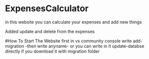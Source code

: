 # ExpensesCalculator
in this website you can calculate your expenses and add new things

Added update and delete from the expenses

#How To Start The Website
first in vs community console write add-migration -then write anyname-
or you can write in it update-databse directly if you download it with migration folder
